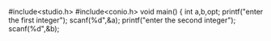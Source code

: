 #include<studio.h>
#include<conio.h>
void main()
{
int a,b,opt;
printf("enter the first integer");
scanf(%d",&a);
printf("enter the second integer");
scanf(%d",&b);
